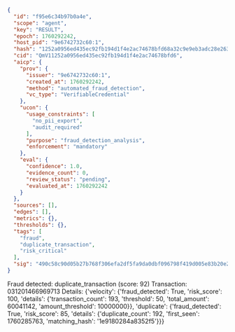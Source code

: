 ```json
{
  "id": "f95e6c34b97b0a4e",
  "scope": "agent",
  "key": "RESULT",
  "epoch": 1760292242,
  "host_pid": "9e6742732c60:1",
  "hash": "1252a0956ed435ec92fb194d1f4e2ac74678bfd68a32c9e9eb3adc28e263e2ee",
  "cid": "QmV11252a0956ed435ec92fb194d1f4e2ac74678bfd6",
  "aicp": {
    "prov": {
      "issuer": "9e6742732c60:1",
      "created_at": 1760292242,
      "method": "automated_fraud_detection",
      "vc_type": "VerifiableCredential"
    },
    "ucon": {
      "usage_constraints": [
        "no_pii_export",
        "audit_required"
      ],
      "purpose": "fraud_detection_analysis",
      "enforcement": "mandatory"
    },
    "eval": {
      "confidence": 1.0,
      "evidence_count": 0,
      "review_status": "pending",
      "evaluated_at": 1760292242
    }
  },
  "sources": [],
  "edges": [],
  "metrics": {},
  "thresholds": {},
  "tags": [
    "fraud",
    "duplicate_transaction",
    "risk_critical"
  ],
  "sig": "490c58c90d05b27b768f306efa2df5fa9da0dbf096798f419d005e83b20e274b"
}
```

Fraud detected: duplicate_transaction (score: 92)
Transaction: 031201466969713
Details: {'velocity': {'fraud_detected': True, 'risk_score': 100, 'details': {'transaction_count': 193, 'threshold': 50, 'total_amount': 60041142, 'amount_threshold': 10000000}}, 'duplicate': {'fraud_detected': True, 'risk_score': 85, 'details': {'duplicate_count': 192, 'first_seen': 1760285763, 'matching_hash': '1e9180284a8352f5'}}}
